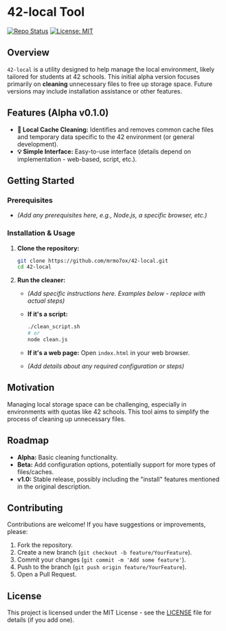 # 42-local Tool

[![Repo Status](https://img.shields.io/badge/status-alpha-orange.svg)](https://github.com/mrmo7ox/42-local)
[![License: MIT](https://img.shields.io/badge/License-MIT-yellow.svg)](https://opensource.org/licenses/MIT) <!-- Assuming MIT License -->

## Overview

`42-local` is a utility designed to help manage the local environment, likely tailored for students at 42 schools. This initial alpha version focuses primarily on **cleaning** unnecessary files to free up storage space. Future versions may include installation assistance or other features.

## Features (Alpha v0.1.0)

*   **🧹 Local Cache Cleaning:** Identifies and removes common cache files and temporary data specific to the 42 environment (or general development).
*   **💡 Simple Interface:** Easy-to-use interface (details depend on implementation - web-based, script, etc.).

## Getting Started

### Prerequisites

*   _(Add any prerequisites here, e.g., Node.js, a specific browser, etc.)_

### Installation & Usage

1.  **Clone the repository:**
    ```bash
    git clone https://github.com/mrmo7ox/42-local.git
    cd 42-local
    ```

2.  **Run the cleaner:**
    *   _(Add specific instructions here. Examples below - replace with actual steps)_
    *   **If it's a script:**
        ```bash
        ./clean_script.sh
        # or
        node clean.js
        ```
    *   **If it's a web page:**
        Open `index.html` in your web browser.

    *   _(Add details about any required configuration or steps)_

## Motivation

Managing local storage space can be challenging, especially in environments with quotas like 42 schools. This tool aims to simplify the process of cleaning up unnecessary files.

## Roadmap

*   **Alpha:** Basic cleaning functionality.
*   **Beta:** Add configuration options, potentially support for more types of files/caches.
*   **v1.0:** Stable release, possibly including the "install" features mentioned in the original description.

## Contributing

Contributions are welcome! If you have suggestions or improvements, please:

1.  Fork the repository.
2.  Create a new branch (`git checkout -b feature/YourFeature`).
3.  Commit your changes (`git commit -m 'Add some feature'`).
4.  Push to the branch (`git push origin feature/YourFeature`).
5.  Open a Pull Request.

## License

This project is licensed under the MIT License - see the [LICENSE](LICENSE) file for details (if you add one).
